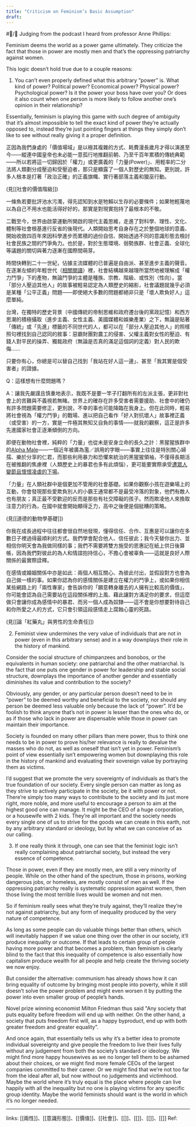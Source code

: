 ```yaml
---
title: "Criticism on Feminism’s Basic Assumption"
draft: 
---
```

#📝️/🌿 
Judging from the podcast I heard from professor Anne Phillips:

Feminism deems the world as a power game ultimately. They criticize the fact that those in power are mostly men and that’s the oppressing patriarchy against women.

This logic doesn’t hold true due to a couple reasons:

1. You can’t even properly defined what this arbitrary “power” is. What kind of power? Political power? Economical power? Physical power? Psychological power? Is it the power your boss have over you? Or does it also count when one person is more likely to follow another one’s opinion in their relationship?

Essentially, feminism is playing this game with such degree of ambiguity that it’s almost impossible to tell the exact kind of power they’re actually opposed to, instead they’re just pointing fingers at things they simply don’t like to see without really giving it a proper definition.

正因為我們身處的「價值場域」是以極其複雜的方式、耗費漫長歲月才得以演進至今——縱連中國皇帝也未必能一意孤行地推翻前朝、乃至千百年累積的傳統典範——所以若將這一切歸因於「權力」或更廣義的「力量(Power)」、用輕率的二分法將人類劃分成壓迫和受壓迫者，那只是顯露了一個人對歷史的無知。更別說，許多人根本是打著「政治正確」的正義旗幟、實行著部落主義和獵巫行動。

(見[[社會的價值階級]])

一條魚若要批評池水污濁，得先認知到水是牠賴以生存的必要條件；如果牠輕蔑地以為自己不用水也能活得好好的，那實是對現實抱持了最根本的不敬。

二戰至今，世界由啟蒙運動所開啟的現代主義思維，走進了對科學、理性、文化、體制等社會根基進行反省的後現代。人類開始思考自身存在之於整個地球的意義、開始收斂四百年來因科學進步而累積的過份自信、開始透過不同的意識形態去檢討社會民族之間的鬥爭角力。也於是，對於生態環境、弱勢族群、社會正義、全球化等議題的關切與著力逐漸在國際間萌芽。

時間快轉到二十一世紀，佔據主流媒體的已普遍是自由派、甚至進步主義的聲音。在逐漸左傾的年輕世代（[相關閱讀](https://www.books.com.tw/products/0010850061)）裡，社會結構越來越理所當然地被理解成「權力鬥爭」下的產物，無論鬥爭的主體是種族、宗教、階級、或性別（性向）。當「部分人壓迫其他人」的故事被輕易認定為人類歷史的縮影，社會議題就幾乎必須是某種「公平正義」問題——即使絕大多數的問題都絕非只是「壞人欺負好人」這麼單純。

台灣，在獨特的歷史背景（中國傳統的帝制思維和政府遷台後的黨政記憶）和西方思潮的積極攝取（進步主義、女性主義、美國媒體和娛樂產業）之下，無論是貼著「傳統」或「先進」標籤的不同世代的人，都可以在「部分人壓迫其他人」的照樣照句裡找到自己認同的敘事：惡霸財團對農工的侵害、父權主義對女性的壓迫、有錢人對平民的操弄、獨裁政府（無論是否真的滿足這個詞的定義）對人民的欺侮……

只要你有心，你總是可以替自己找到「我站在好人這一邊」、甚至「我其實是個受害者」的證據。

Q：這樣想有什麼問題嗎？

A：讓我先嚴謹且慎重地表示，我既不是要一竿子打翻所有的左派主張，更非對社會上的苦難與不義視若無睹。世界上的確存在許多受害者需要援助、社會中的確仍有許多問題需要修正，更別說，不幸的事也可能降臨在我身上。但在此同時，輕易將社會視為「權力鬥爭」的戰場、進以把自己看作「好人對抗壞人」故事裡正義（或受害）的一方，實是一件極其無知又自負的事情——就我的觀察，這正是許多先進國家社會正逐漸傾倒的方向。

即便在動物社會裡，純粹的「力量」也從未是安身立命的長久之計：黑猩猩族群中的[Alpha Male](https://www.ted.com/talks/frans_de_waal_the_surprising_science_of_alpha_males)——一個近年被廣為濫／誤用的字眼——事實上往往是特別關心婦孺、樂於分享的仁君，而那些利用暴力和恐懼來統治的黑猩猩領袖，不僅得長期活在被推翻的焦慮裡（人類歷史上的暴君也多有此煩惱），更可能要實際承受[遭眾人變節且懷恨凌虐的下場](https://www.independent.co.uk/news/science/chimpanzees-chimp-tyrant-eat-cannibal-tyrannical-leader-propos-nothing-a7557916.html)。

「力量」在人類社群中是個更加不管用的社會基礎。如果你觀察小孩在遊樂場上的互動，你會發現那些愛欺負別人的小霸王通常都不是最受冷落的對象，他們有敵人也有朋友；真正最不受歡迎的反而是那些有社交障礙的孩子。然而欺凌他人來換取注意力的行為，在國中就會開始顯得乏力，高中之後便是個挺糟的策略。

(見[[道德的動物學基礎]])

你我在成長過程中往往都會很自然地發現，懂得信任、合作、互惠是可以讓你在多數日子裡過得最順利的方式。我們學會配合他人、信任彼此；我今天替你出力、並相信你明天會為我做同樣的事；我們不需要將雙方施受的恩惠記在紙上供日後算帳，因為我們對彼此的為人和情誼抱持信心，不擔心會被辜負——這就是良好人際關係的最實際詮釋。

在感情或婚姻關係中亦是如此：兩個人相互關心、為彼此付出，並假設對方也會為自己做一樣的事。如果你認為你的感情關係是建立在權力的鬥爭上，或如果你相信某些網路上的「兩性專家」會告訴你的「願意轉身離去的人擁有比較高的價值」，你可能會認為自己需要站在這段關係裡的上風、藉此讓對方滿足你的要求，但這麼做只會讓你成為感情中的暴君、而另一個人成為奴隸——這不會是你想要對待自己和你所愛之人的方式，它只會引領這段感情走上腐蝕心靈的死路。

(見[[論「紅藥丸」與男性的生命責任]])

2. Feminist view undermines the very value of individuals that are not in power (even in this arbitrary sense) and in a way downplays their role in the history of mankind.

Consider the social structure of chimpanzees and bonobos, or the equivalents in human society: one patriarchal and the other matriarchal. Is the fact that one puts one gender in power for leadership and stable social structure, downplays the importance of another gender and essentially diminishes its value and contribution to the society?

Obviously, any gender, or any particular person doesn’t need to be in “power” to be deemed worthy and beneficial to the society, nor should any person be deemed less valuable only because the lack of “power”. It’d be foolish to think anyone that’s not in power is lesser than the ones who do, or as if those who lack in power are dispensable while those in power can maintain their importance.

Society is founded on many other pillars than mere power, thus to think one needs to be in power to prove his/her relevance is really to devalue the masses who do not, as well as oneself that isn’t yet in power. Feminism’s point of view essentially isn’t empowering women but downplaying this role in the history of mankind and evaluating their sovereign value by portraying them as victims.

I’d suggest that we promote the very sovereignty of individuals as that’s the true foundation of our society. Every single person can matter as long as they strive to actively participate in the society, be it with power or not. There’re simply too many ways to contribute to the society and its just more right, more noble, and more useful to encourage a person to aim at the highest good one can manage. It might be the CEO of a huge corporation, or a housewife with 2 kids. They’re all important and the society needs every single one of us to strive for the goods we can create in this earth, not by any arbitrary standard or ideology, but by what we can conceive of as our calling.



3. If one really think it through, one can see that the feminist logic isn’t really complaining about patriarchal society, but instead the very essence of competence.

Those in power, even if they are mostly men, are still a very minority of people. While on the other hand of the spectrum, those in prisons, working dangerous jobs, or homeless, are mostly consist of men as well. If the oppressing patriarchy really is systematic oppression against women, then those living the most terrible lives would be women and not men.

So if feminism really sees what they’re truly against, they’ll realize they’re not against patriarchy, but any form of inequality produced by the very nature of competence.

As long as some people can do valuable things better than others, which will inevitably happen if we value one thing over the other in our society, it’ll produce inequality or outcome. If that leads to certain group of people having more power and that becomes a problem, than feminism is clearly blind to the fact that this inequality of competence is also essentially how capitalism produce wealth for all people and help create the thriving society we now enjoy.

But consider the alternative: communism has already shows how it can bring equality of outcome by bringing most people into poverty, while it still doesn’t solve the power problem and might even worsen it by putting the power into even smaller group of people’s hands.

Novel prize winning economist Milton Friedman thus said "Any society that puts equality before freedom will end up with neither. On the other hand, a society that puts freedom first will, as a happy byproduct, end up with both greater freedom and greater equality”.

And once again, that essentially tells us why it’s a better idea to promote individual sovereignty and give people the freedom to live their lives fully without any judgement from both the society’s standard or ideology. We might find more happy housewives as we no longer tell them to be ashamed about their choices, or we might find more female CEOs of the largest companies committed to their career. Or we might find that we’re not too far from the ideal after all, but now without no judgements and victimhood. Maybe the world where it’s truly equal is the place where people can live happily with all the inequality but no one is playing victims for any specific group identity. Maybe the world feminists should want is the world in which it’s no longer needed.

---
links: [[兩性]]、[[意識形態]]、[[價值]]、[[社會]]、[[]]、[[]]、[[]]、[[]]
Ref: 